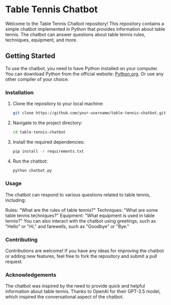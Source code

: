 <h1>Table Tennis Chatbot</h1>

Welcome to the Table Tennis Chatbot repository! This repository contains a simple chatbot implemented in Python that provides information about table tennis. The chatbot can answer questions about table tennis rules, techniques, equipment, and more.

<h2>Getting Started</h2>

To use the chatbot, you need to have Python installed on your computer. You can download Python from the official website: [Python.org](https://www.python.org/). Or use any other compiler of your choice.

<h3>Installation</h3>

1. Clone the repository to your local machine:

   ```sh
   git clone https://github.com/your-username/table-tennis-chatbot.git

2. Navigate to the project directory:
   ```sh
   cd table-tennis-chatbot

3. Install the required dependencies:
   ```sh
   pip install -r requirements.txt

4. Run the chatbot:
   ```sh
   python chatbot.py


<h3>Usage</h3>
The chatbot can respond to various questions related to table tennis, including:

Rules: "What are the rules of table tennis?"
Techniques: "What are some table tennis techniques?"
Equipment: "What equipment is used in table tennis?"
You can also interact with the chatbot using greetings, such as "Hello" or "Hi," and farewells, such as "Goodbye" or "Bye."

<h3>Contributing</h3>
Contributions are welcome! If you have any ideas for improving the chatbot or adding new features, feel free to fork the repository and submit a pull request.

<h3>Acknowledgements</h3>
The chatbot was inspired by the need to provide quick and helpful information about table tennis.
Thanks to OpenAI for their GPT-3.5 model, which inspired the conversational aspect of the chatbot.
